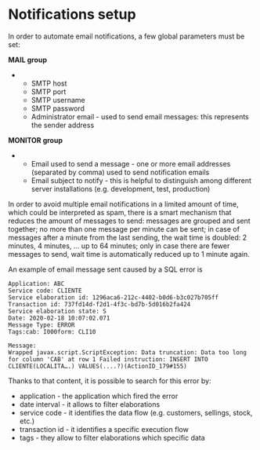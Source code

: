 # Notifications setup

In order to automate email notifications, a few global parameters must be set:

**MAIL group**

* * SMTP host
  * SMTP port
  * SMTP username
  * SMTP password
  * Administrator email - used to send email messages: this represents the sender address

**MONITOR group**

* * Email used to send a message - one or more email addresses \(separated by comma\) used to send notification emails
  * Email subject to notify - this is helpful to distinguish among different server installations \(e.g. development, test, production\)

In order to avoid multiple email notifications in a limited amount of time, which could be interpreted as spam, there is a smart mechanism that reduces the amount of messages to send: messages are grouped and sent together; no more than one message per minute can be sent; in case of messages after a minute from the last sending, the wait time is doubled: 2 minutes, 4 minutes, … up to 64 minutes; only in case there are fewer messages to send, wait time is automatically reduced up to 1 minute again.

An example of email message sent caused by a SQL error is

```text
Application: ABC
Service code: CLIENTE
Service elaboration id: 1296aca6-212c-4402-b0d6-b3c027b705ff
Transaction id: 737fd14d-f2d1-4f3c-bd7b-5d016b2fa424
Service elaboration state: S
Date: 2020-02-18 10:07:02.071
Message Type: ERROR
Tags:cab: I000form: CLI10

Message:
Wrapped javax.script.ScriptException: Data truncation: Data too long for column 'CAB' at row 1 Failed instruction: INSERT INTO CLIENTE(LOCALITA….) VALUES(....?)(ActionID_179#155)
```

Thanks to that content, it is possible to search for this error by:

* application - the application which fired the error
* date interval - it allows to filter elaborations
* service code - it identifies the data flow \(e.g. customers, sellings, stock, etc.\)
* transaction id - it identifies a specific execution flow
* tags - they allow to filter elaborations which specific data

